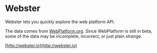 Webster
========

Webster lets you quickly explore the web platform API.

The data comes from [WebPlatform.org](http://webplatform.org). Since WebPlatform is still in beta, some of the data may be incomplete, incorrect, or just plain strange.

[http://webster.io](http://webster.io)